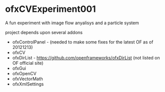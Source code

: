 # ofxCVExperiment001

A fun experiment with image flow anyalisys and a particle system

project depends upon several addons
- ofxControlPanel - (needed to make some fixes for the latest OF as of 20121213)
- ofxCV
- ofxDirList - https://github.com/openframeworks/ofxDirList (not listed on OF official site)
- ofxGui
- ofxOpenCV
- ofxVectorMath
- ofxXmlSettings